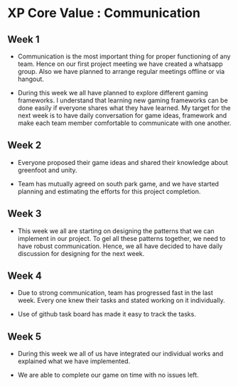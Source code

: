 # XP Core Value : Communication

## Week 1

* Communication is the most important thing for proper functioning of any team. Hence on our first project meeting we have created a whatsapp group. Also we have planned to arrange regular meetings offline or via hangout.

* During this week we all have planned to explore different gaming frameworks. I understand that learning new gaming frameworks can be done easily if everyone shares what they have learned. My target for the next week is to have daily conversation for game ideas, framework and make each team member comfortable to communicate with one another.  


## Week 2

* Everyone proposed their game ideas and shared their knowledge about greenfoot and unity.

* Team has mutually agreed on south park game, and we have started planning and estimating the efforts for this project completion. 


## Week 3

* This week we all are starting on designing the patterns that we can implement in our project. To gel all these patterns together, we need to have robust communication. Hence, we all have decided to have daily discussion for designing for the next week.


## Week 4 

*  Due to strong communication, team has progressed fast in the last week. Every one knew their tasks and stated working on it individually.

* Use of github task board has made it easy to track the tasks.

## Week 5

* During this week we all of us have integrated our individual works and explained what we have implemented.

* We are able to complete our game on time with no issues left.
